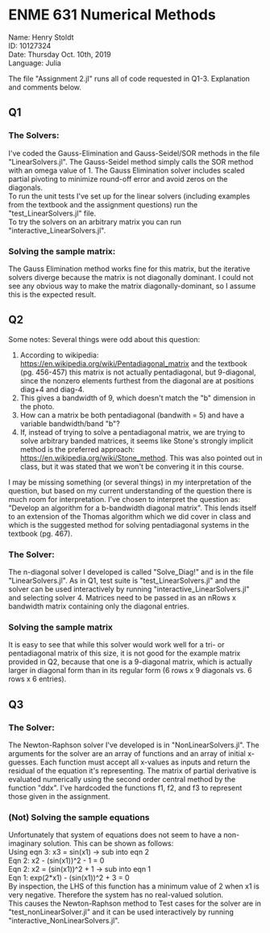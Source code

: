 # ENME 631 Numerical Methods
Name: Henry Stoldt  
ID: 10127324  
Date: Thursday Oct. 10th, 2019  
Language: Julia 

The file "Assignment 2.jl" runs all of code requested in Q1-3. Explanation and comments below.

## Q1
### The Solvers:
I've coded the Gauss-Elimination and Gauss-Seidel/SOR methods in the file "LinearSolvers.jl". The Gauss-Seidel method simply calls the SOR method with an omega value of 1. The Gauss Elimination solver includes scaled partial pivoting to minimize round-off error and avoid zeros on the diagonals.  
To run the unit tests I've set up for the linear solvers (including examples from the textbook and the assignment questions) run the "test_LinearSolvers.jl" file.  
To try the solvers on an arbitrary matrix you can run "interactive_LinearSolvers.jl".  
### Solving the sample matrix:
The Gauss Elimination method works fine for this matrix, but the iterative solvers diverge because the matrix is not diagonally dominant. I could not see any obvious way to make the matrix diagonally-dominant, so I assume this is the expected result.

## Q2
Some notes: Several things were odd about this question:
1. According to wikipedia: https://en.wikipedia.org/wiki/Pentadiagonal_matrix and the textbook (pg. 456-457) this matrix is not actually pentadiagonal, but 9-diagonal, since the nonzero elements furthest from the diagonal are at positions diag+4 and diag-4. 
2. This gives a bandwidth of 9, which doesn't match the "b" dimension in the photo.
3. How can a matrix be both pentadiagonal (bandwith = 5) and have a variable bandwidth/band "b"?
4. If, instead of trying to solve a pentadiagonal matrix, we are trying to solve arbitrary banded matrices, it seems like Stone's strongly implicit method is the preferred approach: https://en.wikipedia.org/wiki/Stone_method. This was also pointed out in class, but it was stated that we won't be convering it in this course.

I may be missing something (or several things) in my interpretation of the question, but based on my current understanding of the question there is much room for interpretation. I've chosen to interpret the question as: "Develop an algorithm for a b-bandwidth diagonal matrix". This lends itself to an extension of the Thomas algorithm which we did cover in class and which is the suggested method for solving pentadiagonal systems in the textbook (pg. 467).  
### The Solver:
The n-diagonal solver I developed is called "Solve_Diag!" and is in the file "LinearSolvers.jl". As in Q1, test suite is "test_LinearSolvers.jl" and the solver can be used interactively by running "interactive_LinearSolvers.jl" and selecting solver 4. Matrices need to be passed in as an nRows x bandwidth matrix containing only the diagonal entries.  
### Solving the sample matrix
It is easy to see that while this solver would work well for a tri- or pentadiagonal matrix of this size, it is not good for the example matrix provided in Q2, because that one is a 9-diagonal matrix, which is actually larger in diagonal form than in its regular form (6 rows x 9 diagonals vs. 6 rows x 6 entries).

## Q3
### The Solver:
The Newton-Raphson solver I've developed is in "NonLinearSolvers.jl". The arguments for the solver are an array of functions and an array of initial x-guesses. Each function must accept all x-values as inputs and return the residual of the equation it's representing. The matrix of partial derivative is evaluated numerically using the second order central method by the function "ddx". I've hardcoded the functions f1, f2, and f3 to represent those given in the assignment.
### (Not) Solving the sample equations
Unfortunately that system of equations does not seem to have a non-imaginary solution. This can be shown as follows:  
Using eqn 3: x3 = sin(x1) -> sub into eqn 2  
Eqn 2: x2 - (sin(x1))^2 - 1 = 0  
Eqn 2: x2 = (sin(x1))^2 + 1 -> sub into eqn 1  
Eqn 1: exp(2*x1) - (sin(x1))^2 + 3 = 0  
By inspection, the LHS of this function has a minimum value of 2 when x1 is very negative. Therefore the system has no real-valued solution.  
This causes the Newton-Raphson method to 
Test cases for the solver are in "test_nonLinearSolver.jl" and it can be used interactively by running "interactive_NonLinearSolvers.jl".